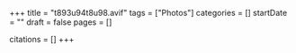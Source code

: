 +++
title = "t893u94t8u98.avif"
tags = ["Photos"]
categories = []
startDate = ""
draft = false
pages = []

citations = []
+++
